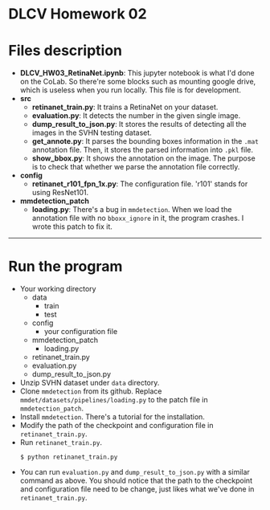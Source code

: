 DLCV Homework 02
===

# Files description

- **DLCV_HW03_RetinaNet.ipynb**: This jupyter notebook is what I'd done on the CoLab. So there're some blocks such as mounting google drive, which is useless when you run locally. This file is for development.
- **src**
    - **retinanet_train.py**: It trains a RetinaNet on your dataset.
    - **evaluation.py**: It detects the number in the given single image.
    - **dump_result_to_json.py**: It stores the results of detecting all the images in the SVHN testing dataset.
    - **get_annote.py**: It parses the bounding boxes information in the `.mat` annotation file. Then, it stores the parsed information into `.pkl` file.
    - **show_bbox.py**: It shows the annotation on the image. The purpose is to check that whether we parse the annotation file correctly.
- **config**
    - **retinanet_r101_fpn_1x.py**: The configuration file. 'r101' stands for using ResNet101.
- **mmdetection_patch**
    - **loading.py**: There's a bug in `mmdetection`. When we load the annotation file with no `bboxx_ignore` in it, the program crashes. I wrote this patch to fix it.

----

# Run the program

- Your working directory
    - data
        - train
        - test
	- config
        - your configuration file
    - mmdetection_patch
        - loading.py
	- retinanet_train.py
    - evaluation.py
    - dump_result_to_json.py
- Unzip SVHN dataset under `data` directory.
- Clone `mmdetection` from its github. Replace `mmdet/datasets/pipelines/loading.py` to the patch file in `mmdetection_patch`.
- Install `mmdetection`. There's a tutorial for the installation.
- Modify the path of the checkpoint and configuration file in `retinanet_train.py`.
- Run `retinanet_train.py`.
    ```python=
    $ python retinanet_train.py
    ```
- You can run `evaluation.py` and `dump_result_to_json.py` with a similar command as above. You should notice that the path to the checkpoint and configuration file need to be change, just likes what we've done in `retinanet_train.py`.

